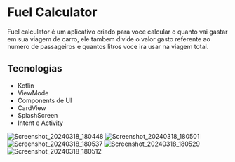 # Fuel Calculator

Fuel calculator é um aplicativo criado para voce calcular o quanto vai gastar em sua viagem de carro, ele tambem divide o valor gasto referente ao numero de passageiros e quantos litros voce ira usar na viagem total.

## Tecnologias

* Kotlin
* ViewMode
* Components de UI
* CardView
* SplashScreen
* Intent e Activity
  
![Screenshot_20240318_180448](https://github.com/pgpedrog/FuelCalculator/assets/141691120/95e020cc-6184-4289-b991-6291300d0229)
![Screenshot_20240318_180501](https://github.com/pgpedrog/FuelCalculator/assets/141691120/ccef11ef-bd5f-4d7d-88f8-9b886de023a7)
![Screenshot_20240318_180537](https://github.com/pgpedrog/FuelCalculator/assets/141691120/82cd56f6-fac0-4a63-bf60-624a3f141f1c)
![Screenshot_20240318_180529](https://github.com/pgpedrog/FuelCalculator/assets/141691120/22ebd251-094e-479b-b357-13fd2071f22c)
![Screenshot_20240318_180512](https://github.com/pgpedrog/FuelCalculator/assets/141691120/4eeaefcf-39e1-4de5-ad8f-6ba43a47c563)
